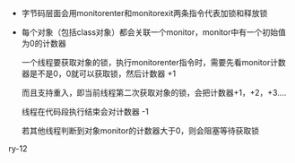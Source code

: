 - 字节码层面会用monitorenter和monitorexit两条指令代表加锁和释放锁

- 每个对象（包括class对象）都会关联一个monitor，monitor中有一个初始值为0的计数器

  一个线程要获取对象的锁，执行monitorenter指令时，需要先看monitor计数器是不是0，0就可以获取锁，然后计数器 +1

  而且支持重入，即当前线程第二次获取对象的锁，会把计数器+1，+2，+3....

  线程在代码段执行结束会对计数器 -1

  若其他线程判断到对象monitor的计数器大于0，则会阻塞等待获取锁

ry-12

